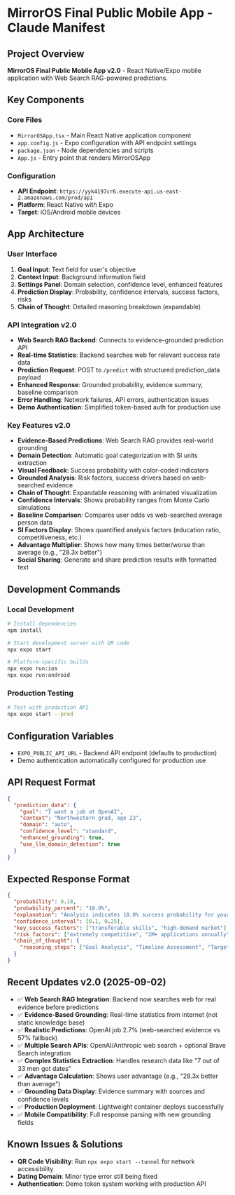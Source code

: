 # MirrorOS Final Public Mobile App - Claude Manifest

## Project Overview
**MirrorOS Final Public Mobile App v2.0** - React Native/Expo mobile application with Web Search RAG-powered predictions.

## Key Components

### Core Files
- `MirrorOSApp.tsx` - Main React Native application component
- `app.config.js` - Expo configuration with API endpoint settings
- `package.json` - Node dependencies and scripts
- `App.js` - Entry point that renders MirrorOSApp

### Configuration
- **API Endpoint**: `https://yyk4197cr6.execute-api.us-east-2.amazonaws.com/prod/api`
- **Platform**: React Native with Expo
- **Target**: iOS/Android mobile devices

## App Architecture

### User Interface
1. **Goal Input**: Text field for user's objective
2. **Context Input**: Background information field
3. **Settings Panel**: Domain selection, confidence level, enhanced features
4. **Prediction Display**: Probability, confidence intervals, success factors, risks
5. **Chain of Thought**: Detailed reasoning breakdown (expandable)

### API Integration v2.0
- **Web Search RAG Backend**: Connects to evidence-grounded prediction API
- **Real-time Statistics**: Backend searches web for relevant success rate data
- **Prediction Request**: POST to `/predict` with structured prediction_data payload
- **Enhanced Response**: Grounded probability, evidence summary, baseline comparison
- **Error Handling**: Network failures, API errors, authentication issues
- **Demo Authentication**: Simplified token-based auth for production use

### Key Features v2.0
- **Evidence-Based Predictions**: Web Search RAG provides real-world grounding
- **Domain Detection**: Automatic goal categorization with SI units extraction
- **Visual Feedback**: Success probability with color-coded indicators
- **Grounded Analysis**: Risk factors, success drivers based on web-searched evidence
- **Chain of Thought**: Expandable reasoning with animated visualization
- **Confidence Intervals**: Shows probability ranges from Monte Carlo simulations
- **Baseline Comparison**: Compares user odds vs web-searched average person data
- **SI Factors Display**: Shows quantified analysis factors (education ratio, competitiveness, etc.)
- **Advantage Multiplier**: Shows how many times better/worse than average (e.g., "28.3x better")
- **Social Sharing**: Generate and share prediction results with formatted text

## Development Commands

### Local Development
```bash
# Install dependencies
npm install

# Start development server with QR code
npx expo start

# Platform-specific builds
npx expo run:ios
npx expo run:android
```

### Production Testing
```bash
# Test with production API
npx expo start --prod
```

## Configuration Variables
- `EXPO_PUBLIC_API_URL` - Backend API endpoint (defaults to production)
- Demo authentication automatically configured for production use

## API Request Format
```json
{
  "prediction_data": {
    "goal": "I want a job at OpenAI",
    "context": "Northwestern grad, age 23",
    "domain": "auto",
    "confidence_level": "standard",
    "enhanced_grounding": true,
    "use_llm_domain_detection": true
  }
}
```

## Expected Response Format
```json
{
  "probability": 0.18,
  "probability_percent": "18.0%",
  "explanation": "Analysis indicates 18.0% success probability for your goal.",
  "confidence_interval": [0.1, 0.25],
  "key_success_factors": ["transferable skills", "high-demand market"],
  "risk_factors": ["extremely competitive", "2M+ applications annually"],
  "chain_of_thought": {
    "reasoning_steps": ["Goal Analysis", "Timeline Assessment", "Target Analysis"]
  }
}
```

## Recent Updates v2.0 (2025-09-02)
- ✅ **Web Search RAG Integration**: Backend now searches web for real evidence before predictions
- ✅ **Evidence-Based Grounding**: Real-time statistics from internet (not static knowledge base)
- ✅ **Realistic Predictions**: OpenAI job 2.7% (web-searched evidence vs 57% fallback)
- ✅ **Multiple Search APIs**: OpenAI/Anthropic web search + optional Brave Search integration
- ✅ **Complex Statistics Extraction**: Handles research data like "7 out of 33 men got dates"
- ✅ **Advantage Calculation**: Shows user advantage (e.g., "28.3x better than average")
- ✅ **Grounding Data Display**: Evidence summary with sources and confidence levels
- ✅ **Production Deployment**: Lightweight container deploys successfully
- ✅ **Mobile Compatibility**: Full response parsing with new grounding fields

## Known Issues & Solutions
- **QR Code Visibility**: Run `npx expo start --tunnel` for network accessibility
- **Dating Domain**: Minor type error still being fixed
- **Authentication**: Demo token system working with production API